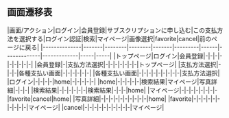 
## 画面遷移表


|画面/アクション|ログイン|会員登録|サブスクリプションに申し込む|この支払方法を選択する|ログイン認証|検索|マイページ|画像選択|favorite|cancel|前のページに戻る|
|--------------|-------|--------|--------|-------|---------|------|-------------|-------------|-----|-----|
|トップページ|ログイン|会員登録|-|-|-|-|-|-|-|-|-|
|会員登録|-|支払方法選択|-|-|-|-|-|-|-|トップページ|
|支払方法選択|-|-|-|各種支払い画面|-|-|-|-|-|-|
|各種支払い画面|-|-|-|-|-|-|-|-|-|支払方法選択|
|ログイン|-|-|-|-|home|-|-|-|-|-|
|home|-|-|-|-|-|検索結果|マイページ|写真詳細|-|-|-|
|検索結果|-|-|-|-|-|-|検索結果|-|-|-|home|
|マイページ|-|-|-|-|-|-|-|-|favorite|cancel|home|
|写真詳細|-|-|-|-|-|-|-|-|-|-|home|
|favorite|-|-|-|-|-|-|-|-|-|-|マイページ|
|cancel|-|-|-|-|-|-|-|-|-|-|マイページ|

